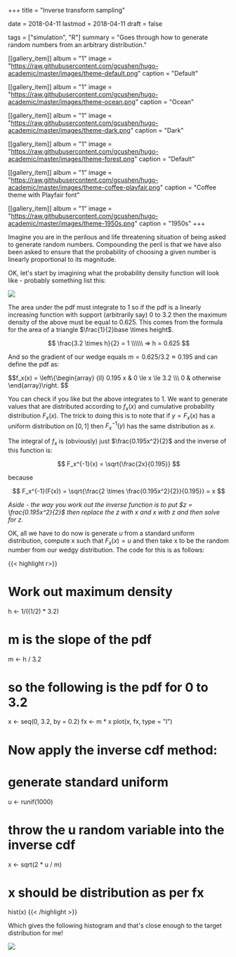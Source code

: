 +++
title = "Inverse transform sampling"

date = 2018-04-11
lastmod = 2018-04-11
draft = false


tags = ["simulation", "R"]
summary = "Goes through how to generate random numbers from an arbitrary distribution."


[[gallery_item]]
album = "1"
image = "https://raw.githubusercontent.com/gcushen/hugo-academic/master/images/theme-default.png"
caption = "Default"

[[gallery_item]]
album = "1"
image = "https://raw.githubusercontent.com/gcushen/hugo-academic/master/images/theme-ocean.png"
caption = "Ocean"

[[gallery_item]]
album = "1"
image = "https://raw.githubusercontent.com/gcushen/hugo-academic/master/images/theme-dark.png"
caption = "Dark"

[[gallery_item]]
album = "1"
image = "https://raw.githubusercontent.com/gcushen/hugo-academic/master/images/theme-forest.png"
caption = "Default"

[[gallery_item]]
album = "1"
image = "https://raw.githubusercontent.com/gcushen/hugo-academic/master/images/theme-coffee-playfair.png"
caption = "Coffee theme with Playfair font"

[[gallery_item]]
album = "1"
image = "https://raw.githubusercontent.com/gcushen/hugo-academic/master/images/theme-1950s.png"
caption = "1950s"
+++


Imagine you are in the perilous and life threatening situation of being asked to generate random numbers. Compounding the peril is that we have also been asked to ensure that the probability of choosing a given number is linearly proportional to its magnitude. 

OK, let's start by imagining what the probability density function will look like - probably something list this:

![](/media/wedgepdf.png)

The area under the pdf must integrate to 1 so if the pdf is a linearly increasing function with support (arbitrarily say) 0 to 3.2 then the maximum density of the above must be equal to 0.625. This comes from the formula for the area of a triangle $\frac{1}{2}base \times height$.

$$
\frac{3.2 \times h}{2} = 1 \\\\\\
=> h = 0.625
$$

And so the gradient of our wedge equals $m = 0.625 / 3.2 \approx 0.195$ and can define the pdf as:

<!-- Note the idiosyncratic type setting for latex stuff  //-->

$$f_x(x) = \left\\{\begin{array}
{ll}
0.195 x  & 0 \le x \le 3.2  \\\\\\ 
0  & otherwise
\end{array}\right.
$$

You can check if you like but the above integrates to 1. We want to generate values that are distributed according to $f_x(x)$ and cumulative probability distribution $F_x(x)$. The trick to doing this is to note that if $y = F_x(x)$ has a uniform distribution on $[0, 1]$ then $F_x^{-1}(y)$ has the same distribution as $x$.

The integral of $f_x$ is (obviously) just $\frac{0.195x^2}{2}$ and the inverse of this function is:

$$
F_x^{-1}(x) = \sqrt{\frac{2x}{0.195}}
$$

because 

$$
F_x^{-1}(F(x)) = \sqrt{\frac{2 \times \frac{0.195x^2}{2}}{0.195}} = x
$$

*Aside - the way you work out the inverse function is to put $z = \frac{0.195x^2}{2}$ then replace the $z$ with $x$ and $x$ with $z$ and then solve for $z$.*

OK, all we have to do now is generate $u$ from a standard uniform distribution, compute x such that $F_x(x) = u$ and then take x to be the random number from our wedgy distribution. The code for this is as follows:


{{< highlight r>}}
# Work out maximum density
h <- 1/((1/2) * 3.2)
# m is the slope of the pdf
m <- h / 3.2
# so the following is the pdf for 0 to 3.2
x <- seq(0, 3.2, by = 0.2)
fx <- m * x
plot(x, fx, type = "l")

# Now apply the inverse cdf method:
# generate standard uniform
u <- runif(1000)
# throw the u random variable into the inverse cdf
x <- sqrt(2 * u / m)
# x should be distribution as per fx
hist(x)
{{< /highlight >}}

Which gives the following histogram and that's close enough to the target distribution for me!

![](/media/wedgehist.png)











